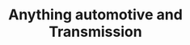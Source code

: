 ---
title: "Anything automotive and Transmission"
url: /braselton/anything-automotive-and-transmission/
shop: car repair
---